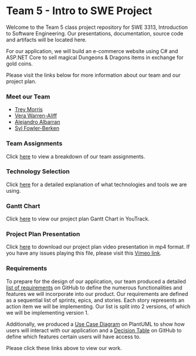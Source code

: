 # Team 5 - Intro to SWE Project

  Welcome to the Team 5 class project repository for SWE 3313, Introduction to Software Engineering.
  Our presentations, documentation, source code and artifacts will be located here.

  For our application, we will build an e-commerce website using C# and ASP.NET Core to sell magical Dungeons & Dragons items in exchange for gold coins.

  Please visit the links below for more information about our team and our project plan. 

### Meet our Team
  - [Trey Morris](project/trey_morris-résumé.md)
  - [Vera Warren-Aliff](project/vera_warren_aliff-résumé.md)
  - [Alejandro Albarran](project/alejandro_albarran-résumé.md)
  - [Syl Fowler-Berken](project/syl_fowler_berken-résumé.md)

### Team Assignments
Click [here](project/team-assignments.md) to view a breakdown of our team assignments.

### Technology Selection
Click [here](project/technology-selection.md) for a detailed explanation of what technologies and tools we are using.

### Gantt Chart
Click [here](https://adkisson-swe-f23.youtrack.cloud/gantt-charts/174-7) to view our project plan Gantt Chart in YouTrack.

### Project Plan Presentation 
Click [here](presentations/1-project-plan-presentation.mp4) to download our project plan video presentation in mp4 format. If you have any issues playing this file, please visit this [Vimeo link](https://vimeo.com/877352593).

### Requirements
To prepare for the design of our application, our team produced a detailed [list of requirements](project/requirements.md) on GitHub to define the numerous functionalities and features we will incorporate into our product. Our requirements are defined as a sequential list of sprints, epics, and stories. Each story represents an action item we will be implementing. Our list is split into 2 versions, of which we will be implementing version 1. 

Additionally, we produced a [Use Case Diagram]([project/use-case-diagram.md](https://www.plantuml.com/plantuml/png/NP3FIWCn48VlynH3xaNijdkKhkAXu44iUX-oGmtDdv39iahntNMZbgIdoPVVDqCcEycKykGioCduI8aSaiuX7VAdPQIP9JY6IFf4HyPNuIHdK4jLI58kG0sZCxvmES4NN3g66AtHb4tmPq2SX3K9exfFOVwf-ynEVYSztDRvyvJqErqPwzfuCppZlpOsNdVjtJn-n90o7iYou0ile8gwmTeTndRGjWwVmX7t_Y_fboLXMHzNgxlo-WhMDNGrz03bZovTDQqRwXhQDBHjg8ST-t5ozXi0)https://www.plantuml.com/plantuml/png/NP3FIWCn48VlynH3xaNijdkKhkAXu44iUX-oGmtDdv39iahntNMZbgIdoPVVDqCcEycKykGioCduI8aSaiuX7VAdPQIP9JY6IFf4HyPNuIHdK4jLI58kG0sZCxvmES4NN3g66AtHb4tmPq2SX3K9exfFOVwf-ynEVYSztDRvyvJqErqPwzfuCppZlpOsNdVjtJn-n90o7iYou0ile8gwmTeTndRGjWwVmX7t_Y_fboLXMHzNgxlo-WhMDNGrz03bZovTDQqRwXhQDBHjg8ST-t5ozXi0) on PlantUML to show how users will interact with our application and a [Decision Table](project/decision-table.md) on GitHub to define which features certain users will have access to.

Please click these links above to view our work.



